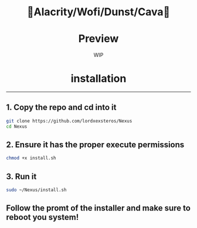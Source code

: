 <div align="justify">

<div align="center">

# 🧿Alacrity/Wofi/Dunst/Cava🧿


# Preview
WIP


</div>
</div>




<div align="justify">

<div align="center">

# installation
 
<hr>
 
</div>
</div>

## 1. Copy the repo and cd into it
```bash
git clone https://github.com/lordxexsteros/Nexus
cd Nexus
```

## 2. Ensure it has the proper execute permissions

```bash
chmod +x install.sh
```

## 3. Run it

```bash
sudo ~/Nexus/install.sh
```

## Follow the promt of the installer and make sure to reboot you system!





